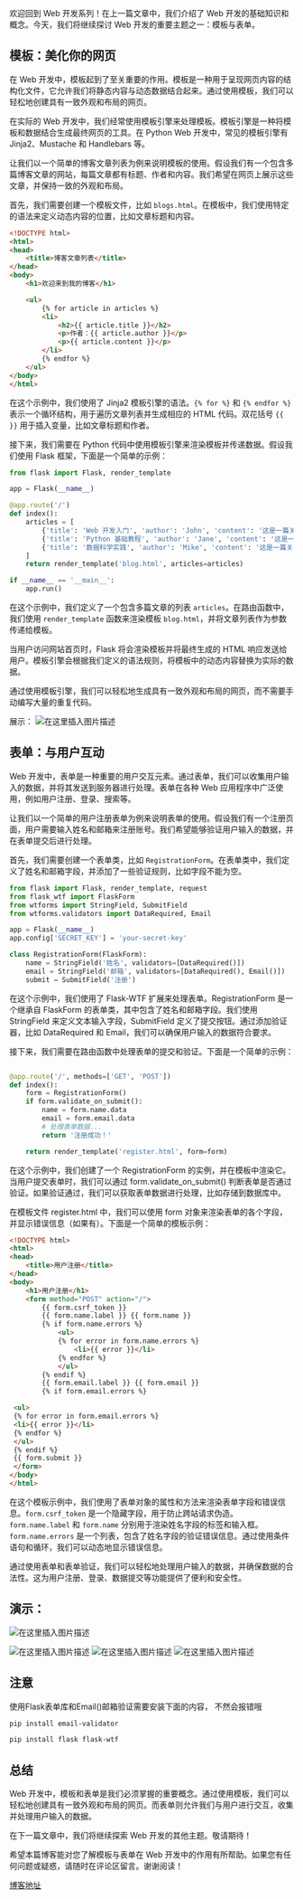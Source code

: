 欢迎回到 Web 开发系列！在上一篇文章中，我们介绍了 Web 开发的基础知识和概念。今天，我们将继续探讨 Web 开发的重要主题之一：模板与表单。

## 模板：美化你的网页
在 Web 开发中，模板起到了至关重要的作用。模板是一种用于呈现网页内容的结构化文件，它允许我们将静态内容与动态数据结合起来。通过使用模板，我们可以轻松地创建具有一致外观和布局的网页。

在实际的 Web 开发中，我们经常使用模板引擎来处理模板。模板引擎是一种将模板和数据结合生成最终网页的工具。在 Python Web 开发中，常见的模板引擎有 Jinja2、Mustache 和 Handlebars 等。

让我们以一个简单的博客文章列表为例来说明模板的使用。假设我们有一个包含多篇博客文章的网站，每篇文章都有标题、作者和内容。我们希望在网页上展示这些文章，并保持一致的外观和布局。

首先，我们需要创建一个模板文件，比如 `blogs.html`。在模板中，我们使用特定的语法来定义动态内容的位置，比如文章标题和内容。

```html
<!DOCTYPE html>
<html>
<head>
    <title>博客文章列表</title>
</head>
<body>
    <h1>欢迎来到我的博客</h1>

    <ul>
        {% for article in articles %}
        <li>
            <h2>{{ article.title }}</h2>
            <p>作者：{{ article.author }}</p>
            <p>{{ article.content }}</p>
        </li>
        {% endfor %}
    </ul>
</body>
</html>
```

在这个示例中，我们使用了 Jinja2 模板引擎的语法。`{% for %}` 和 `{% endfor %}` 表示一个循环结构，用于遍历文章列表并生成相应的 HTML 代码。双花括号 `{{ }}` 用于插入变量，比如文章标题和作者。

接下来，我们需要在 Python 代码中使用模板引擎来渲染模板并传递数据。假设我们使用 Flask 框架，下面是一个简单的示例：

```python
from flask import Flask, render_template

app = Flask(__name__)

@app.route('/')
def index():
    articles = [
        {'title': 'Web 开发入门', 'author': 'John', 'content': '这是一篇关于 Web 开发入门的文章。'},
        {'title': 'Python 基础教程', 'author': 'Jane', 'content': '这是一篇关于 Python 基础教程的文章。'},
        {'title': '数据科学实践', 'author': 'Mike', 'content': '这是一篇关于数据科学实践的文章。'}
    ]
    return render_template('blog.html', articles=articles)

if __name__ == '__main__':
    app.run()
```

在这个示例中，我们定义了一个包含多篇文章的列表 `articles`。在路由函数中，我们使用 `render_template` 函数来渲染模板 `blog.html`，并将文章列表作为参数传递给模板。

当用户访问网站首页时，Flask 将会渲染模板并将最终生成的 HTML 响应发送给用户。模板引擎会根据我们定义的语法规则，将模板中的动态内容替换为实际的数据。

通过使用模板引擎，我们可以轻松地生成具有一致外观和布局的网页，而不需要手动编写大量的重复代码。

展示：
![在这里插入图片描述](https://img-blog.csdnimg.cn/direct/8df10d9dfc5e4e19acbad6bc3f29aafb.png)

## 表单：与用户互动

Web 开发中，表单是一种重要的用户交互元素。通过表单，我们可以收集用户输入的数据，并将其发送到服务器进行处理。表单在各种 Web 应用程序中广泛使用，例如用户注册、登录、搜索等。


让我们以一个简单的用户注册表单为例来说明表单的使用。假设我们有一个注册页面，用户需要输入姓名和邮箱来注册账号。我们希望能够验证用户输入的数据，并在表单提交后进行处理。

首先，我们需要创建一个表单类，比如 `RegistrationForm`。在表单类中，我们定义了姓名和邮箱字段，并添加了一些验证规则，比如字段不能为空。

```python
from flask import Flask, render_template, request
from flask_wtf import FlaskForm
from wtforms import StringField, SubmitField
from wtforms.validators import DataRequired, Email

app = Flask(__name__)
app.config['SECRET_KEY'] = 'your-secret-key'

class RegistrationForm(FlaskForm):
    name = StringField('姓名', validators=[DataRequired()])
    email = StringField('邮箱', validators=[DataRequired(), Email()])
    submit = SubmitField('注册')
```
在这个示例中，我们使用了 Flask-WTF 扩展来处理表单。RegistrationForm 是一个继承自 FlaskForm 的表单类，其中包含了姓名和邮箱字段。我们使用 StringField 来定义文本输入字段，SubmitField 定义了提交按钮。通过添加验证器，比如 DataRequired 和 Email，我们可以确保用户输入的数据符合要求。

接下来，我们需要在路由函数中处理表单的提交和验证。下面是一个简单的示例：

```python

@app.route('/', methods=['GET', 'POST'])
def index():
    form = RegistrationForm()
    if form.validate_on_submit():
        name = form.name.data
        email = form.email.data
        # 处理表单数据...
        return '注册成功！'

    return render_template('register.html', form=form)

```
在这个示例中，我们创建了一个 RegistrationForm 的实例，并在模板中渲染它。当用户提交表单时，我们可以通过 form.validate_on_submit() 判断表单是否通过验证。如果验证通过，我们可以获取表单数据进行处理，比如存储到数据库中。

在模板文件 register.html 中，我们可以使用 form 对象来渲染表单的各个字段，并显示错误信息（如果有）。下面是一个简单的模板示例：

```html
<!DOCTYPE html>
<html>
<head>
    <title>用户注册</title>
</head>
<body>
    <h1>用户注册</h1>
    <form method="POST" action="/">
        {{ form.csrf_token }}
        {{ form.name.label }} {{ form.name }}
        {% if form.name.errors %}
            <ul>
            {% for error in form.name.errors %}
                <li>{{ error }}</li>
            {% endfor %}
            </ul>
        {% endif %}
        {{ form.email.label }} {{ form.email }}
        {% if form.email.errors %}

 <ul>
 {% for error in form.email.errors %}
 <li>{{ error }}</li>
 {% endfor %}
 </ul>
 {% endif %}
 {{ form.submit }}
 </form>
</body>
</html>

```


在这个模板示例中，我们使用了表单对象的属性和方法来渲染表单字段和错误信息。`form.csrf_token` 是一个隐藏字段，用于防止跨站请求伪造。`form.name.label` 和 `form.name` 分别用于渲染姓名字段的标签和输入框。`form.name.errors` 是一个列表，包含了姓名字段的验证错误信息。通过使用条件语句和循环，我们可以动态地显示错误信息。

通过使用表单和表单验证，我们可以轻松地处理用户输入的数据，并确保数据的合法性。这为用户注册、登录、数据提交等功能提供了便利和安全性。

## 演示：
![在这里插入图片描述](https://img-blog.csdnimg.cn/direct/1e75ccb8066e4d2e8b53734a3fa40fbf.png)

![在这里插入图片描述](https://img-blog.csdnimg.cn/direct/bed3da34db7f4d8d87a00fc3a259e374.png)
![在这里插入图片描述](https://img-blog.csdnimg.cn/direct/92f3693c404f4929b4d65b97cac838a7.png)
![在这里插入图片描述](https://img-blog.csdnimg.cn/direct/493d74230be34fe0a2cc115395e015ad.png)

## 注意 
使用Flask表单库和Email()邮箱验证需要安装下面的内容， 不然会报错哦

```html
pip install email-validator

pip install flask flask-wtf
```






## 总结

Web 开发中，模板和表单是我们必须掌握的重要概念。通过使用模板，我们可以轻松地创建具有一致外观和布局的网页。而表单则允许我们与用户进行交互，收集并处理用户输入的数据。

在下一篇文章中，我们将继续探索 Web 开发的其他主题。敬请期待！

希望本篇博客能对您了解模板与表单在 Web 开发中的作用有所帮助。如果您有任何问题或疑惑，请随时在评论区留言。谢谢阅读！


[博客地址](https://blog.csdn.net/qq_42751010)
